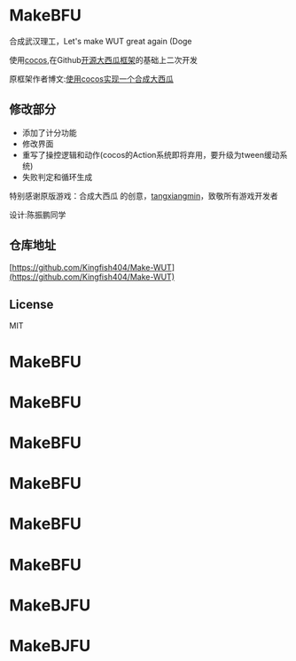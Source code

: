 # MakeBFU

合成武汉理工，Let's make WUT great again (Doge

使用[cocos](https://www.cocos.com/),在Github[开源大西瓜框架](https://github.com/tangxiangmin/cocos-big-watermelon)的基础上二次开发

原框架作者博文:[使用cocos实现一个合成大西瓜](https://github.com/tangxiangmin/cocos-big-watermelon)

## 修改部分

* 添加了计分功能
* 修改界面
* 重写了操控逻辑和动作(cocos的Action系统即将弃用，要升级为tween缓动系统)
* 失败判定和循环生成

特别感谢原版游戏：合成大西瓜 的创意，[tangxiangmin](https://github.com/tangxiangmin)，致敬所有游戏开发者

设计:陈振鹏同学

## 仓库地址

[https://github.com/Kingfish404/Make-WUT](https://github.com/Kingfish404/Make-WUT)

## License

MIT
# MakeBFU
# MakeBFU
# MakeBFU
# MakeBFU
# MakeBFU
# MakeBFU
# MakeBJFU
# MakeBJFU
